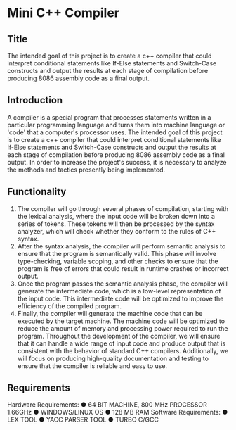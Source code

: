 # Mini C++ Compiler
## Title
The intended goal of this project is to create a c++ compiler that could interpret
conditional statements like If-Else statements and Switch-Case constructs and output the
results at each stage of compilation before producing 8086 assembly code as a final
output.

## Introduction
A compiler is a special program that processes statements written in a particular
programming language and turns them into machine language or 'code' that a computer's
processor uses.
The intended goal of this project is to create a c++ compiler that could interpret
conditional statements like If-Else statements and Switch-Case constructs and output the
results at each stage of compilation before producing 8086 assembly code as a final
output.
In order to increase the project's success, it is necessary to analyze the methods and
tactics presently being implemented.

## Functionality
1. The compiler will go through several phases of compilation, starting with the lexical
analysis, where the input code will be broken down into a series of tokens. These tokens
will then be processed by the syntax analyzer, which will check whether they conform to
the rules of C++ syntax.
2. After the syntax analysis, the compiler will perform semantic analysis to ensure that the
program is semantically valid. This phase will involve type-checking, variable scoping, and
other checks to ensure that the program is free of errors that could result in runtime
crashes or incorrect output.
3. Once the program passes the semantic analysis phase, the compiler will generate the
intermediate code, which is a low-level representation of the input code. This
intermediate code will be optimized to improve the efficiency of the compiled program.
4. Finally, the compiler will generate the machine code that can be executed by the target
machine. The machine code will be optimized to reduce the amount of memory and
processing power required to run the program.
Throughout the development of the compiler, we will ensure that it can handle a wide range of
input code and produce output that is consistent with the behavior of standard C++ compilers.
Additionally, we will focus on producing high-quality documentation and testing to ensure that the
compiler is reliable and easy to use.

## Requirements
Hardware Requirements:
● 64 BIT MACHINE, 800 MHz PROCESSOR 1.66GHz
● WINDOWS/LINUX OS
● 128 MB RAM
Software Requirements:
● LEX TOOL
● YACC PARSER TOOL
● TURBO C/GCC
